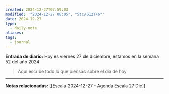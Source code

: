 ```yaml
---
created: 2024-12-27T07:59:03
modified: '"2024-12-27 08:05", "5tc/G12T+6"'
date: 2024-12-27
type:
  - daily-note
aliases: 
tags:
  - journal
---
```

**Entrada de diario:** 
Hoy es viernes 27 de diciembre, estamos en la semana 52 del año 2024

> Aquí escribe todo lo que piensas sobre el día de hoy



----
**Notas relacionadas:**
[[Escala-2024-12-27 - Agenda Escala 27 Dic]]
